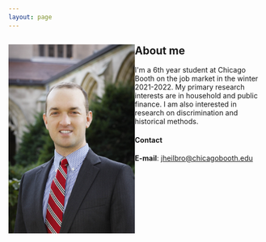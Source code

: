 ```yaml
---
layout: page
---
```



<html lang="en" style="width:100%; height:1500px;">
  <div style="clear: both;">
    <div style="float: left; margin-right 10em;">
      <img src="/images/JohnHeilbron-010.jpg" width=250 alt="">
    </div>
    <div>
      <h2>About me</h2>
      <p>I'm a 6th year student at Chicago Booth on the job market in the winter 2021-2022. My primary research interests are in household and public finance. I am also interested in research on discrimination and historical methods.
      </p>
    </div>
  </div>
</html>

#### Contact
**E-mail**: [jheilbro@chicagobooth.edu](mailto:jheilbro@chicagobooth.edu)




